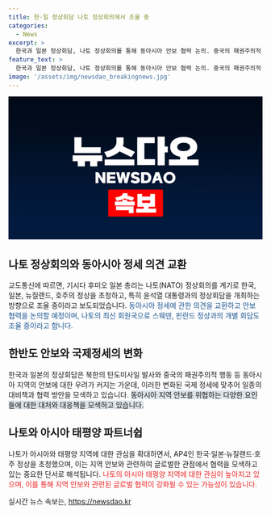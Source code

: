 ```yaml
---
title: 한·일 정상회담 나토 정상회의에서 조율 중
categories:
  - News
excerpt: >
  한국과 일본 정상회담, 나토 정상회의를 통해 동아시아 안보 협력 논의. 중국의 패권주의적 행동, 북한의 탄도미사일 발사에 대응하여 안보에 관한 의견 교환 예정. 나토 정상회의에 한·일·뉴질랜드·호주 정상 초청. 추가로 일본 총리는 스웨덴·핀란드 정상과의 개별 회담도 조율 중.
feature_text: >
  한국과 일본 정상회담, 나토 정상회의를 통해 동아시아 안보 협력 논의. 중국의 패권주의적 행동, 북한의 탄도미사일 발사에 대응하여 안보에 관한 의견 교환 예정. 나토 정상회의에 한·일·뉴질랜드·호주 정상 초청. 추가로 일본 총리는 스웨덴·핀란드 정상과의 개별 회담도 조율 중.
image: '/assets/img/newsdao_breakingnews.jpg'
---
```


<p><img src="/assets/img/newsdao_breakingnews.jpg" alt="ranknews 속보" /></p>

<h2 data-ke-size="size26">나토 정상회의와 동아시아 정세 의견 교환</h2>

<p>교도통신에 따르면, 기시다 후미오 일본 총리는 나토(NATO) 정상회의를 계기로 한국, 일본, 뉴질랜드, 호주의 정상을 초청하고, 특히 윤석열 대통령과의 정상회담을 개최하는 방향으로 조율 중이라고 보도되었습니다. <span style="color: #1a5490;">동아시아 정세에 관한 의견을 교환하고 안보 협력을 논의할 예정이며, 나토의 최신 회원국으로 스웨덴, 핀란드 정상과의 개별 회담도 조율 중이라고 합니다.</span></p>

<h2 data-ke-size="size26">한반도 안보와 국제정세의 변화</h2>

<p>한국과 일본의 정상회담은 북한의 탄도미사일 발사와 중국의 패권주의적 행동 등 동아시아 지역의 안보에 대한 우려가 커지는 가운데, 이러한 변화된 국제 정세에 맞추어 일종의 대비책과 협력 방안을 모색하고 있습니다. <span style="background-color: #21538527;">동아시아 지역 안보를 위협하는 다양한 요인들에 대한 대처와 대응책을 모색하고 있습니다.</span></p>

<h2 data-ke-size="size26">나토와 아시아 태평양 파트너쉽</h2>

<p>나토가 아시아와 태평양 지역에 대한 관심을 확대하면서, AP4인 한국·일본·뉴질랜드·호주 정상을 초청했으며, 이는 지역 안보와 관련하여 글로벌한 관점에서 협력을 모색하고 있는 중요한 단서로 해석됩니다. <span style="color: #ee2323;">나토의 아시아 태평양 지역에 대한 관심이 높아지고 있으며, 이를 통해 지역 안보와 관련된 글로벌 협력이 강화될 수 있는 가능성이 있습니다.</span></p>
실시간 뉴스 속보는, <a href="https://newsdao.kr" rel="dofollow">https://newsdao.kr</a>


